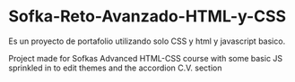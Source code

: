 # Sofka-Reto-Avanzado-HTML-y-CSS

Es un proyecto de portafolio utilizando solo CSS y html y javascript basico.

Project made for Sofkas Advanced HTML-CSS course with some basic JS sprinkled in to edit themes and the accordion C.V. section
